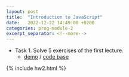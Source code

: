 ```yaml
---
layout: post
title:  "Introduction to JavaScript"
date:   2022-12-22 14:49:00 +0200
categories: prog-module-2
excerpt_separator: <!--more-->
---
```

- Task 1. Solve 5 exercises of the first lecture.
  - [demo](https://bulhakovolexii.github.io/Prog-academy-homeworks/12-lecture-homework/index.html) / [code base](https://github.com/bulhakovolexii/Prog-academy-homeworks/blob/main/12-lecture-homework/)
<!--more-->
{% include hw2.html %}
